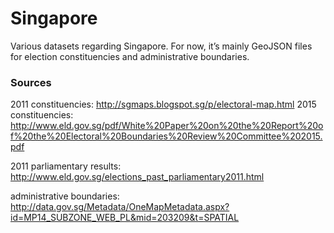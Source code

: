 # Singapore

Various datasets regarding Singapore. For now, it’s mainly GeoJSON files for election constituencies and administrative boundaries.

### Sources

2011 constituencies: http://sgmaps.blogspot.sg/p/electoral-map.html
2015 constituencies: http://www.eld.gov.sg/pdf/White%20Paper%20on%20the%20Report%20of%20the%20Electoral%20Boundaries%20Review%20Committee%202015.pdf

2011 parliamentary results: http://www.eld.gov.sg/elections_past_parliamentary2011.html

administrative boundaries: http://data.gov.sg/Metadata/OneMapMetadata.aspx?id=MP14_SUBZONE_WEB_PL&mid=203209&t=SPATIAL
